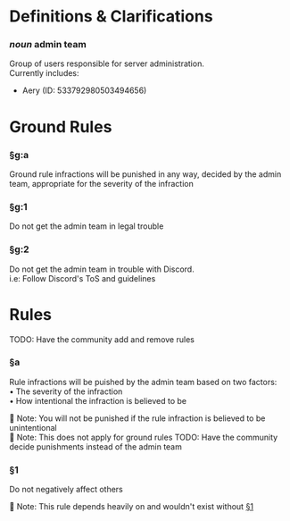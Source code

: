 # Definitions & Clarifications

### *noun* admin team
Group of users responsible for server administration.  
Currently includes:
* Aery (ID: 533792980503494656)

# Ground Rules

### §g:a 
Ground rule infractions will be punished in any way, decided by the admin team, appropriate for the severity of the infraction

### §g:1  
Do not get the admin team in legal trouble

### §g:2  
Do not get the admin team in trouble with Discord.  
i.e: Follow Discord's ToS and guidelines

# Rules

TODO: Have the community add and remove rules

### §a
Rule infractions will be puished by the admin team based on two factors:  
• The severity of the infraction  
• How intentional the infraction is believed to be  

📝 Note: You will not be punished if the rule infraction is believed to be unintentional  
📝 Note: This does not apply for ground rules
TODO: Have the community decide punishments instead of the admin team

### §1  
Do not negatively affect others

📝 Note: This rule depends heavily on and wouldn't exist without [§1](#a)